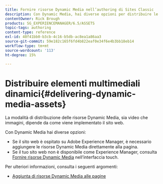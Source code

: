 ```yaml
---
title: Fornire risorse Dynamic Media nell’authoring di Sites Classic
description: Con Dynamic Media, hai diverse opzioni per distribuire le tue risorse Dynamic Media - sia video che immagini - al tuo sito web.
contentOwner: Rick Brough
products: SG_EXPERIENCEMANAGER/6.5/ASSETS
topic-tags: authoring
content-type: reference
exl-id: 40f41bb0-b3cb-4c16-b5db-ac8ea1a86aa3
source-git-commit: 59e182c165f6fd4b822eaf0e34f6e4b3bb18eb14
workflow-type: tm+mt
source-wordcount: '113'
ht-degree: 15%

---
```


# Distribuire elementi multimediali dinamici{#delivering-dynamic-media-assets}

La modalità di distribuzione delle risorse Dynamic Media, sia video che immagini, dipende da come viene implementato il sito web.

Con Dynamic Media hai diverse opzioni:

* Se il sito web è ospitato su Adobe Experience Manager, è necessario aggiungere le risorse Dynamic Media direttamente alla pagina.
* Se il tuo sito web non è disponibile come Experience Manager, consulta [Fornire risorse Dynamic Media](/help/assets/delivering-dynamic-media-assets.md) nell’interfaccia touch.

Per ulteriori informazioni, consulta i seguenti argomenti:

* [Aggiunta di risorse Dynamic Media alle pagine](/help/sites-classic-ui-authoring/dynamic-media-assets-adding-to-page.md)
